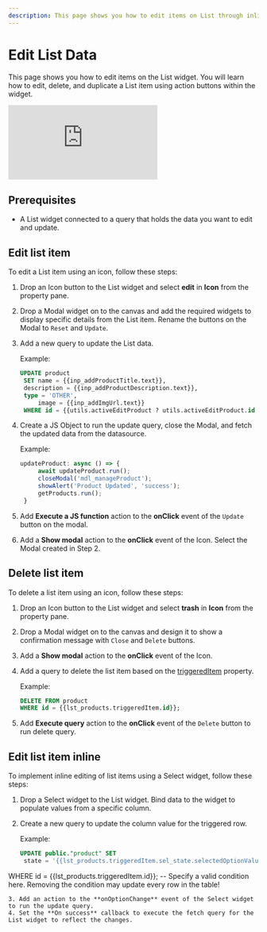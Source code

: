 ```yaml
---
description: This page shows you how to edit items on List through inline editing.
---
```


# Edit List Data
This page shows you how to edit items on the List widget. You will learn how to edit, delete, and duplicate a List item using action buttons within the widget.

<div style={{ position: "relative", paddingBottom: "calc(50.520833333333336% + 41px)", height: "0", width: "100%" }}>
  <iframe src="https://demo.arcade.software/0wn5llvSYN5A17GQUVKB?embed" frameborder="0" loading="lazy" webkitallowfullscreen mozallowfullscreen allowfullscreen style={{ position: "absolute", top: "0", left: "0", width: "100%", height: "100%", colorScheme: "light" }} title="Appsmith | Connect Data">
  </iframe>
</div>

## Prerequisites
- A List widget connected to a query that holds the data you want to edit and update.

## Edit list item
To edit a List item using an icon, follow these steps:
1. Drop an Icon button to the List widget and select **edit** in **Icon** from the property pane.
2. Drop a Modal widget on to the canvas and add the required widgets to display specific details from the List item.
   Rename the buttons on the Modal to `Reset` and `Update`. 
3. Add a new query to update the List data.

   Example:
   ```sql
   UPDATE product
    SET name = {{inp_addProductTitle.text}},
    description = {{inp_addProductDescription.text}},
    type = 'OTHER',
		image = {{inp_addImgUrl.text}}
    WHERE id = {{utils.activeEditProduct ? utils.activeEditProduct.id : ''}};
   ```
4. Create a JS Object to run the update query, close the Modal, and fetch the updated data from the datasource.

   Example:
   ```jsx
   updateProduct: async () => {
		await updateProduct.run();
		closeModal('mdl_manageProduct');
		showAlert('Product Updated', 'success');
		getProducts.run();
	}
   ```
5. Add **Execute a JS function** action to the **onClick** event of the `Update` button on the modal.
6. Add a **Show modal** action to the **onClick** event of the Icon. Select the Modal created in Step 2.

## Delete list item
To delete a list item using an icon, follow these steps:
1. Drop an Icon button to the List widget and select **trash** in **Icon** from the property pane.
2. Drop a Modal widget on to the canvas and design it to show a confirmation message with `Close` and `Delete` buttons.
3. Add a **Show modal** action to the **onClick** event of the Icon.
4. Add a query to delete the list item based on the [triggeredItem](/reference/widgets/list#triggereditem-object) property.
   
   Example:
   ```sql
   DELETE FROM product 
   WHERE id = {{lst_products.triggeredItem.id}}; 
   ```
5. Add **Execute query** action to the **onClick** event of the `Delete` button to run delete query.

## Edit list item inline
To implement inline editing of list items using a Select widget, follow these steps:
1. Drop a Select widget to the List widget. Bind data to the widget to populate values from a specific column.
2. Create a new query to update the column value for the triggered row.

   Example:
   ```sql 
   UPDATE public."product" SET
    state = '{{lst_products.triggeredItem.sel_state.selectedOptionValue}}'
  WHERE id = {{lst_products.triggeredItem.id}}; -- Specify a valid condition here. Removing the condition may update every row in the table!
   ```
3. Add an action to the **onOptionChange** event of the Select widget to run the update query.
4. Set the **On success** callback to execute the fetch query for the List widget to reflect the changes.
